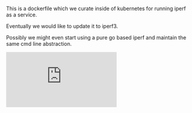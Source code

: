 This is a dockerfile which we curate inside of kubernetes for running iperf as a service.

Eventually we would like to update it to iperf3.

Possibly we might even start using a pure go based iperf and maintain the same cmd line abstraction.


[![Analytics](https://kubernetes-site.appspot.com/UA-36037335-10/GitHub/test/images/iperf/README.md?pixel)]()

